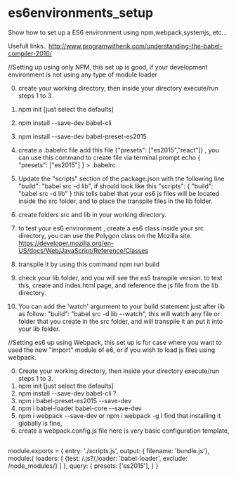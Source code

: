 # es6environments_setup
Show how to set up a ES6 environment using npm,webpack,systemjs, etc... 

Usefull links..
http://www.programwitherik.com/understanding-the-babel-compiler-2016/

//Setting up using only NPM, this set up is good, if your development environment is not using any type of module loader

0. create your working directory, then inside your directory execute/run steps 1 to 3.
1. npm init  [just select the defaults]
2. npm install --save-dev babel-cli
3. npm install --save-dev babel-preset-es2015
4. create a .babelrc file  add this file {"presets": ["es2015","react"]} , you can use this command to create file via terminal prompt echo  { "presets": ["es2015"] } > .babelrc
5. Update the "scripts" section of the package.json with the following line 
   "build": "babel src -d lib", if should look like this 
   "scripts": {
    "build": "babel src -d lib"
  }  this tells babel that your  es6 js files will be located inside the src folder, and to place the transpile files in the lib folder.
6. create folders src and lib in your working directory.
7. to test your es6 environment , create a es6 class inside your src directory, you can use the Polygon class on the Mozilla site. https://developer.mozilla.org/en-US/docs/Web/JavaScript/Reference/Classes
8. transpile it by using this command npm run build
9. check your lib folder, and you will see the es5 transpile version.  to test this, create and index.html page, and reference the js file from the lib directory.
  
10. You can add the 'watch' argurment to your build statement just after lib as follow:  "build": "babel src -d lib --watch", this will watch any file or folder that you create in the src folder, and will transpile it an put it into your lib folder.

//Setting es6 up using Webpack, this set up is for case where you want to used the new "import" module of e6, or if you wish to load js files using webpack.


 0. Create your working directory, then inside your directory execute/run steps 1 to 3.
 1. npm init [just select the defaults]
 2. npm install --save-dev babel-cli ?
 3. npm i babel-preset-es2015 --save-dev
 4. npm i babel-loader babel-core --save-dev
 5. npm i webpack --save-dev or npm i webpack -g  I find that installing it globally is fine, 
 6. create a webpack.config.js file here is very basic configuration template, 
 
 ## 
 module.exports = {
    entry: './scripts.js',
    output: { filename: 'bundle.js'},
    module:{
        loaders: [
            {test: /\.js?/,loader: 'babel-loader', exclude: /node_modules/}
        ]
    },
     query: {
        presets: ['es2015'],
      }
}
 
